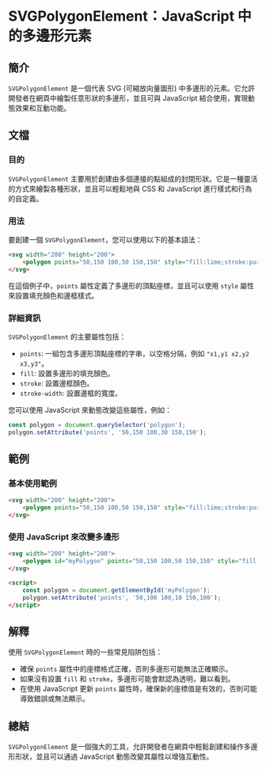 <!--
Meta Description: # SVGPolygonElement：JavaScript 中的多邊形元素 ## 簡介 `SVGPolygonElement` 是一個代表 SVG (可縮放向量圖形) 中多邊形的元素。它允許開發者在網頁中繪製任意形狀的多邊形，並且可與 JavaScript 結合使用，實現動態效果和互動功能。 ##...
Meta Keywords: 150, points, stroke, javascript, polygon
-->

# SVGPolygonElement：JavaScript 中的多邊形元素

## 簡介
`SVGPolygonElement` 是一個代表 SVG (可縮放向量圖形) 中多邊形的元素。它允許開發者在網頁中繪製任意形狀的多邊形，並且可與 JavaScript 結合使用，實現動態效果和互動功能。

## 文檔
### 目的
`SVGPolygonElement` 主要用於創建由多個連接的點組成的封閉形狀。它是一種靈活的方式來繪製各種形狀，並且可以輕鬆地與 CSS 和 JavaScript 進行樣式和行為的自定義。

### 用法
要創建一個 `SVGPolygonElement`，您可以使用以下的基本語法：

```html
<svg width="200" height="200">
    <polygon points="50,150 100,50 150,150" style="fill:lime;stroke:purple;stroke-width:1"/>
</svg>
```

在這個例子中，`points` 屬性定義了多邊形的頂點座標，並且可以使用 `style` 屬性來設置填充顏色和邊框樣式。

### 詳細資訊
`SVGPolygonElement` 的主要屬性包括：
- `points`: 一組包含多邊形頂點座標的字串，以空格分隔，例如 `"x1,y1 x2,y2 x3,y3"`。
- `fill`: 設置多邊形的填充顏色。
- `stroke`: 設置邊框顏色。
- `stroke-width`: 設置邊框的寬度。

您可以使用 JavaScript 來動態改變這些屬性，例如：

```javascript
const polygon = document.querySelector('polygon');
polygon.setAttribute('points', '50,150 100,30 150,150');
```

## 範例
### 基本使用範例
```html
<svg width="200" height="200">
    <polygon points="50,150 100,50 150,150" style="fill:lime;stroke:purple;stroke-width:1"/>
</svg>
```

### 使用 JavaScript 來改變多邊形
```html
<svg width="200" height="200">
    <polygon id="myPolygon" points="50,150 100,50 150,150" style="fill:lime;stroke:purple;stroke-width:1"/>
</svg>

<script>
    const polygon = document.getElementById('myPolygon');
    polygon.setAttribute('points', '50,100 100,10 150,100');
</script>
```

## 解釋
使用 `SVGPolygonElement` 時的一些常見陷阱包括：
- 確保 `points` 屬性中的座標格式正確，否則多邊形可能無法正確顯示。
- 如果沒有設置 `fill` 和 `stroke`，多邊形可能會默認為透明，難以看到。
- 在使用 JavaScript 更新 `points` 屬性時，確保新的座標值是有效的，否則可能導致錯誤或無法顯示。

## 總結
`SVGPolygonElement` 是一個強大的工具，允許開發者在網頁中輕鬆創建和操作多邊形形狀，並且可以通過 JavaScript 動態改變其屬性以增強互動性。